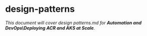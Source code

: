 # design-patterns

_This document will cover design patterns.md for **Automation and DevOps\Deploying ACR and AKS at Scale**._
